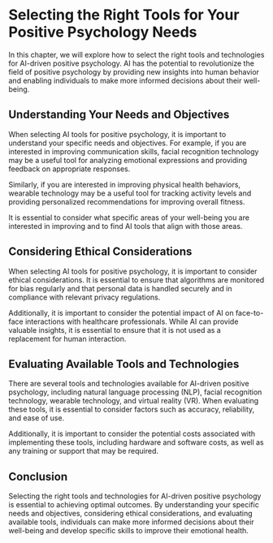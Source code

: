 Selecting the Right Tools for Your Positive Psychology Needs
=================================================================================================================================

In this chapter, we will explore how to select the right tools and technologies for AI-driven positive psychology. AI has the potential to revolutionize the field of positive psychology by providing new insights into human behavior and enabling individuals to make more informed decisions about their well-being.

Understanding Your Needs and Objectives
---------------------------------------

When selecting AI tools for positive psychology, it is important to understand your specific needs and objectives. For example, if you are interested in improving communication skills, facial recognition technology may be a useful tool for analyzing emotional expressions and providing feedback on appropriate responses.

Similarly, if you are interested in improving physical health behaviors, wearable technology may be a useful tool for tracking activity levels and providing personalized recommendations for improving overall fitness.

It is essential to consider what specific areas of your well-being you are interested in improving and to find AI tools that align with those areas.

Considering Ethical Considerations
----------------------------------

When selecting AI tools for positive psychology, it is important to consider ethical considerations. It is essential to ensure that algorithms are monitored for bias regularly and that personal data is handled securely and in compliance with relevant privacy regulations.

Additionally, it is important to consider the potential impact of AI on face-to-face interactions with healthcare professionals. While AI can provide valuable insights, it is essential to ensure that it is not used as a replacement for human interaction.

Evaluating Available Tools and Technologies
-------------------------------------------

There are several tools and technologies available for AI-driven positive psychology, including natural language processing (NLP), facial recognition technology, wearable technology, and virtual reality (VR). When evaluating these tools, it is essential to consider factors such as accuracy, reliability, and ease of use.

Additionally, it is important to consider the potential costs associated with implementing these tools, including hardware and software costs, as well as any training or support that may be required.

Conclusion
----------

Selecting the right tools and technologies for AI-driven positive psychology is essential to achieving optimal outcomes. By understanding your specific needs and objectives, considering ethical considerations, and evaluating available tools, individuals can make more informed decisions about their well-being and develop specific skills to improve their emotional health.
